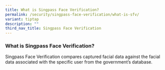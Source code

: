 ```yaml
---
title: What is Singpass Face Verification?
permalink: /security/singpass-face-verification/what-is-sfv/
variant: tiptap
description: ""
third_nav_title: Singpass Face Verification
---
```

<h3>What is Singpass Face Verification?</h3>
<p>Singpass Face Verification compares captured facial data against the facial
data associated with the specific user from the government’s database.</p>